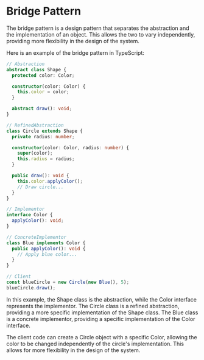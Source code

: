 # Bridge Pattern

The bridge pattern is a design pattern that separates the abstraction and the implementation of an object. This allows the two to vary independently, providing more flexibility in the design of the system.

Here is an example of the bridge pattern in TypeScript:

``` typescript
// Abstraction
abstract class Shape {
  protected color: Color;

  constructor(color: Color) {
    this.color = color;
  }

  abstract draw(): void;
}

// RefinedAbstraction
class Circle extends Shape {
  private radius: number;

  constructor(color: Color, radius: number) {
    super(color);
    this.radius = radius;
  }

  public draw(): void {
    this.color.applyColor();
    // Draw circle...
  }
}

// Implementor
interface Color {
  applyColor(): void;
}

// ConcreteImplementor
class Blue implements Color {
  public applyColor(): void {
    // Apply blue color...
  }
}

// Client
const blueCircle = new Circle(new Blue(), 5);
blueCircle.draw();
```

In this example, the Shape class is the abstraction, while the Color interface represents the implementor. The Circle class is a refined abstraction, providing a more specific implementation of the Shape class. The Blue class is a concrete implementor, providing a specific implementation of the Color interface.

The client code can create a Circle object with a specific Color, allowing the color to be changed independently of the circle's implementation. This allows for more flexibility in the design of the system.
